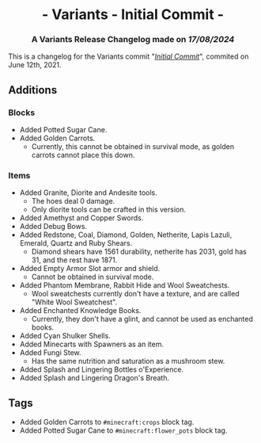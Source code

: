 # <center>- Variants - Initial Commit -</center>
### <center>A Variants Release Changelog made on *17/08/2024*</center>
This is a changelog for the Variants commit "[*Initial Commit*](https://github.com/Fabricio20106/Variants/commit/f67007f4d01c12da1f3bdd14f697751e911d0520)", commited on June 12th, 2021.

## Additions
### Blocks
- Added Potted Sugar Cane.
- Added Golden Carrots.
  - Currently, this cannot be obtained in survival mode, as golden carrots cannot place this down.

### Items
- Added Granite, Diorite and Andesite tools.
  - The hoes deal 0 damage.
  - Only diorite tools can be crafted in this version.
- Added Amethyst and Copper Swords.
- Added Debug Bows.
- Added Redstone, Coal, Diamond, Golden, Netherite, Lapis Lazuli, Emerald, Quartz and Ruby Shears.
  - Diamond shears have 1561 durability, netherite has 2031, gold has 31, and the rest have 1871.
- Added Empty Armor Slot armor and shield.
  - Cannot be obtained in survival mode.
- Added Phantom Membrane, Rabbit Hide and Wool Sweatchests.
  - Wool sweatchests currently don't have a texture, and are called "White Wool Sweatchest".
- Added Enchanted Knowledge Books.
  - Currently, they don't have a glint, and cannot be used as enchanted books.
- Added Cyan Shulker Shells.
- Added Minecarts with Spawners as an item.
- Added Fungi Stew.
  - Has the same nutrition and saturation as a mushroom stew.
- Added Splash and Lingering Bottles o'Experience.
- Added Splash and Lingering Dragon's Breath.

## Tags
- Added Golden Carrots to `#minecraft:crops` block tag.
- Added Potted Sugar Cane to `#minecraft:flower_pots` block tag.